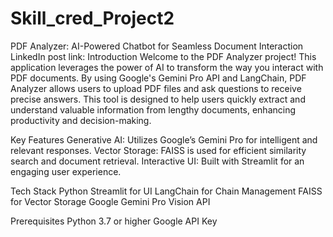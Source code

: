 # Skill_cred_Project2
PDF Analyzer: AI-Powered Chatbot for Seamless Document Interaction
LinkedIn post link:
Introduction
Welcome to the PDF Analyzer project! This application leverages the power of AI to transform the way you interact with PDF documents. By using Google's Gemini Pro API and LangChain, PDF Analyzer allows users to upload PDF files and ask questions to receive precise answers. This tool is designed to help users quickly extract and understand valuable information from lengthy documents, enhancing productivity and decision-making.

Key Features
Generative AI: Utilizes Google’s Gemini Pro for intelligent and relevant responses.
Vector Storage: FAISS is used for efficient similarity search and document retrieval.
Interactive UI: Built with Streamlit for an engaging user experience.

Tech Stack
Python
Streamlit for UI
LangChain for Chain Management
FAISS for Vector Storage
Google Gemini Pro Vision API

Prerequisites
Python 3.7 or higher
Google API Key



